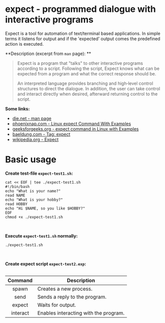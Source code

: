 # expect - programmed dialogue with interactive programs

Expect is a tool for automation of text/terminal based applications. In simple terms it listens for output and if the 'expected' output comes the predefined action is executed.

**Description (excerpt from `man` page): **

> Expect is a program that "talks" to other interactive programs according  to  a script.  Following the script, Expect knows what can be expected from a program and what the correct response should be.
> 
>  An interpreted language provides branching and  high‐level  control  structures  to direct the dialogue.  In addition, the user can take control and interact directly when desired, afterward returning control to the script.

**Some links:**  
- [die.net - man page](https://linux.die.net/man/1/expect)
- [phoenixnap.com - Linux expect Command With Examples](https://phoenixnap.com/kb/linux-expect)
- [geeksforgeeks.org - expect command in Linux with Examples](https://www.geeksforgeeks.org/expect-command-in-linux-with-examples/)
- [baeldung.com - Tag: expect](https://www.baeldung.com/linux/tag/expect)
- [wikipedia.org - Expect](https://en.wikipedia.org/wiki/Expect)

# Basic usage

**Create test-file `expect-test1.sh`:**  
```shell
cat << EOF | tee ./expect-test1.sh
#!/bin/bash
echo "What is your name?"
read NAME
echo "What is your hobby?"
read HOBBY
echo "Hi $NAME, so you like $HOBBY?"
EOF
chmod +x ./expect-test1.sh
```

<br>

**Execute `expect-test1.sh` normally:**  
```shell
./expect-test1.sh
```

<br>

**Create expect script `expect-test2.exp`:**  
```shell

```



| Command  | Description                           |
|:--------:| ------------------------------------- |
|  spawn   | Creates a new process.                | 
|   send   | Sends a reply to the program.         |
|  expect  | Waits for output.                     |
| interact | Enables interacting with the program. |

